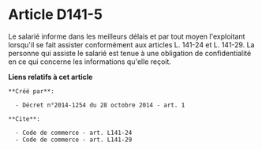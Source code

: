 # Article D141-5

Le salarié informe dans les meilleurs délais et par tout moyen l'exploitant lorsqu'il se fait assister conformément aux
articles L. 141-24 et L. 141-29. La personne qui assiste le salarié est tenue à une obligation de confidentialité en ce qui
concerne les informations qu'elle reçoit.

**Liens relatifs à cet article**

	**Créé par**:

	  - Décret n°2014-1254 du 28 octobre 2014 - art. 1

	**Cite**:

	  - Code de commerce - art. L141-24
	  - Code de commerce - art. L141-29
